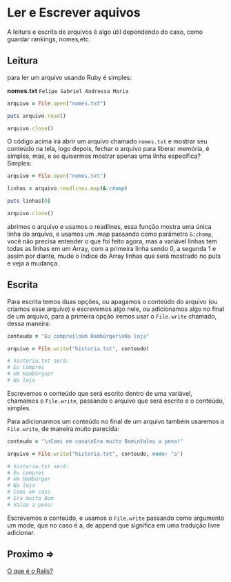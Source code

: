 # Ler e Escrever aquivos

A leitura e escrita de arquivos é algo útil dependendo do caso, como guardar rankings, nomes,etc.

## Leitura

para ler um arquivo usando Ruby é simples:

**nomes.txt**
``
Felipe
Gabriel
Andressa
Maria
``

```ruby
arquivo = File.open("nomes.txt")

puts arquivo.read()

arquivo.close()
```

O código acima irá abrir um arquivo chamado ``nomes.txt`` e mostrar seu conteúdo na tela, logo depois, fechar o arquivo para liberar memória, é simples, mas, e se quisermos mostrar apenas uma linha específica? Simples:

```ruby
arquivo = File.open("nomes.txt")

linhas = arquivo.readlines.map(&:chomp)

puts linhas[0]

arquivo.close()
```

abrimos o arquivo e usamos o readlines, essa função mostra uma única linha do arquivo, e usamos um .map passando como parâmetro ``&:chomp``, você não precisa entender o que foi feito agora, mas a variável linhas tem todas as linhas em um Array, com a primeira linha sendo 0, a segunda 1 e assim por diante, mude o índice do Array linhas que será mostrado no puts e veja a mudança.

## Escrita

Para escrita temos duas opções, ou apagamos o conteúdo do arquivo (ou criamos esse arquivo) e escrevemos algo nele, ou adicionamos algo no final de um arquivo, para a primeira opção iremos usar o ``File.write`` chamado, dessa maneira:

```ruby
conteudo = "Eu comprei\nUm Hambúrger\nNa loja"

arquivo = File.write("historia.txt", conteudo)

# historia.txt será:
# Eu Comprei
# Um Hambúrguer
# Na loja
```

Escrevemos o conteúdo que será escrito dentro de uma variável, chamamos o ``File.write``, passando o arquivo que será escrito e o conteúdo, simples.

Para adicionarmos um conteúdo no final de um arquivo também usaremos o ``File.write``, de maneira muito parecida:

```ruby
conteudo = "\nComi em casa\nEra muito Bom\nValeu a pena!"

arquivo = File.write("historia.txt", conteudo, mode: "a")

# historia.txt será:
# Eu comprei
# Um Hambúrger
# Na loja
# Comi em casa
# Era muito Bom
# Valeu a pena!
```

Escrevemos o conteúdo, e usamos o ``File.write`` passando como argumento um mode, que no caso é a, de append que significa em uma tradução livre adicionar.

## Proximo =>

[O que é o Rails?](contents/rails/README.md)
